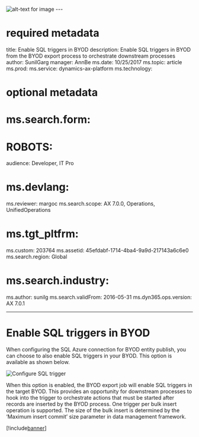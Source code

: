 ![alt-text for image](../images/Introduction.png) ---
# required metadata

title: Enable SQL triggers in BYOD
description: Enable SQL triggers in BYOD from the BYOD export process to orchestrate downstream processes
author: SunilGarg
manager: AnnBe
ms.date: 10/25/2017
ms.topic: article
ms.prod: 
ms.service: dynamics-ax-platform
ms.technology: 

# optional metadata

# ms.search.form: 
# ROBOTS: 
audience: Developer, IT Pro
# ms.devlang: 
ms.reviewer: margoc
ms.search.scope: AX 7.0.0, Operations, UnifiedOperations
# ms.tgt_pltfrm: 
ms.custom: 203764
ms.assetid: 45efdabf-1714-4ba4-9a9d-217143a6c6e0
ms.search.region: Global
# ms.search.industry: 
ms.author: sunilg
ms.search.validFrom: 2016-05-31
ms.dyn365.ops.version: AX 7.0.1

---

# Enable SQL triggers in BYOD

When configuring the SQL Azure connection for BYOD entity publish, you can choose to also enable SQL triggers in your BYOD. This option is available as shown below.

![Configure SQL trigger](../media/SQLTrigger.png) 

When this option is enabled, the BYOD export job will enable SQL triggers in the target BYOD. This provides an opportunity for downstream processes to hook into the trigger to orchestrate actions that must be started after records are inserted by the BYOD process. One trigger per bulk insert operation is supported. The size of the bulk insert is determined by the ‘Maximum insert commit’ size parameter in data management framework.

[!include[banner](../includes/banner.md)]


